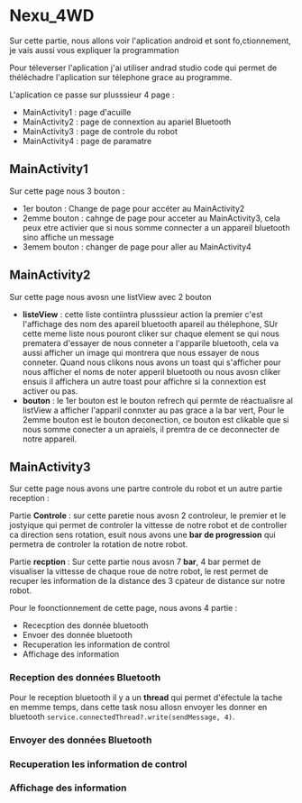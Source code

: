 # Nexu_4WD

Sur cette partie, nous allons voir l'aplication android et sont fo,ctionnement, je vais aussi vous expliquer la programmation

Pour téleverser l'aplication j'ai utiliser andrad studio code qui permet de théléchadre l'aplication sur télephone grace au programme.

L'aplication ce passe sur plusssieur 4 page : 
- MainActivity1 : page d'acuille
- MainActivity2 : page de connextion au apariel Bluetooth
- MainActivity3 : page de controle du robot
- MainActivity4 : page de paramatre

## MainActivity1
Sur cette page nous 3 bouton : 
- 1er bouton : Change de page pour accéter au MainActivity2
- 2emme bouton : cahnge de page pour acceter au MainActivity3, cela peux etre activier que si nous somme connecter a un appareil bluetooth sino affiche un message
- 3emem bouton : changer de page pour aller au MainActivity4

## MainActivity2
Sur cette page nous avosn une listView avec 2 bouton
- **listeView** : cette liste contiintra plusssieur action la premier c'est l'affichage des nom des apareil bluetooth apareil au thélephone, SUr cette meme liste nous pouront cliker sur chaque element se qui nous prematera d'essayer de nous conneter a l'apparile bluetooth, cela va aussi afficher un image qui montrera que nous essayer de nous conneter. Quand nous clikons nous avons un toast qui s'afficher pour nous afficher el noms de noter apperil bluetooth ou nous avosn cliker ensuis il affichera un autre toast pour affichre si la connextion est activer ou pas.
- **bouton** : le 1er bouton est le bouton refrech qui permte de réactualisre al listView a afficher l'apparil connxter au pas grace a la bar vert, Pour le 2emme bouton est le bouton deconection, ce bouton est clikable que si nous somme conecter a un apraiels, il premtra de ce deconnecter de notre appareil.

## MainActivity3 
Sur cette page nous avons une partre controle du robot et un autre partie reception :

Partie **Controle** : sur cette paretie nous avosn 2 controleur, le premier et le jostyique qui permet de controler la vittesse de notre robot et de controller ca direction sens rotation, esuit nous avons une **bar de progression** qui permetra de controler la rotation de notre robot. 

Partie **recption** : Sur cette partie nous avosn 7 **bar**, 4 bar permet de visualiser la vittesse de chaque roue de notre robot, le rest permet de recuper les information de la distance des 3 cpateur de distance sur notre robot.

Pour le foonctionnement de cette page, nous avons 4 partie :
- Rececption des donnée bluetooth
- Envoer des donnée bluetooth
- Recuperation les information de control
- Affichage des information

### Reception des données Bluetooth
Pour le reception bluetooth il y a un **thread** qui permet d'éfectule la tache en memme temps, dans cette task nosu allosn envoyer les donner en bluetooth `service.connectedThread?.write(sendMessage, 4)`.
### Envoyer des données Bluetooth
### Recuperation les information de control
### Affichage des information
